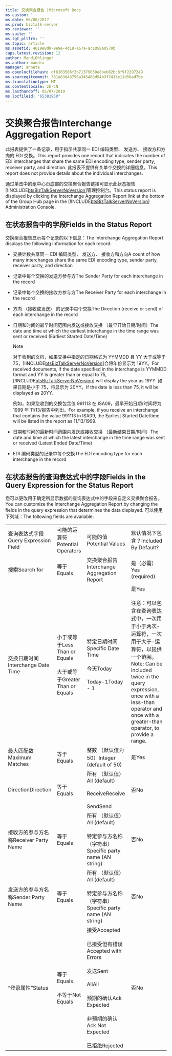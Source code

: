 ```yaml
---
title: 交换聚合报告 |Microsoft Docs
ms.custom: ''
ms.date: 06/08/2017
ms.prod: biztalk-server
ms.reviewer: ''
ms.suite: ''
ms.tgt_pltfrm: ''
ms.topic: article
ms.assetid: 4619e8d0-9e9e-4d19-a67a-ac1058a0579b
caps.latest.revision: 12
author: MandiOhlinger
ms.author: mandia
manager: anneta
ms.openlocfilehash: df8163506f3b71379038e8beb82bc8f9f2297249
ms.sourcegitcommit: 381e83d43796a345488d54b3f7413e11d56ad7be
ms.translationtype: MT
ms.contentlocale: zh-CN
ms.lasthandoff: 05/07/2019
ms.locfileid: "65381950"
---
```

# <a name="interchange-aggregation-report"></a><span data-ttu-id="1867e-102">交换聚合报告</span><span class="sxs-lookup"><span data-stu-id="1867e-102">Interchange Aggregation Report</span></span>
<span data-ttu-id="1867e-103">此报表提供了一条记录，用于指示共享同一 EDI 编码类型、 发送方、 接收方和方向的 EDI 交换。</span><span class="sxs-lookup"><span data-stu-id="1867e-103">This report provides one record that indicates the number of EDI interchanges that share the same EDI encoding type, sender party, receiver party, and direction.</span></span> <span data-ttu-id="1867e-104">此报表不提供有关单个交换的详细信息。</span><span class="sxs-lookup"><span data-stu-id="1867e-104">This report does not provide details about the individual interchanges.</span></span>  
  
 <span data-ttu-id="1867e-105">通过单击中的组中心页底部的交换聚合报告链接可显示此状态报告[!INCLUDE[btsBizTalkServerNoVersion](../includes/btsbiztalkservernoversion-md.md)]管理控制台。</span><span class="sxs-lookup"><span data-stu-id="1867e-105">This status report is displayed by clicking the Interchange Aggregation Report link at the bottom of the Group Hub page in the [!INCLUDE[btsBizTalkServerNoVersion](../includes/btsbiztalkservernoversion-md.md)] Administration Console.</span></span>  
  
## <a name="fields-in-the-status-report"></a><span data-ttu-id="1867e-106">在状态报告中的字段</span><span class="sxs-lookup"><span data-stu-id="1867e-106">Fields in the Status Report</span></span>  
 <span data-ttu-id="1867e-107">交换聚合报告显示每个记录的以下信息：</span><span class="sxs-lookup"><span data-stu-id="1867e-107">The Interchange Aggregation Report displays the following information for each record:</span></span>  
  
- <span data-ttu-id="1867e-108">交换计数共享同一 EDI 编码类型、 发送方、 接收方和方向</span><span class="sxs-lookup"><span data-stu-id="1867e-108">A count of how many interchanges share the same EDI encoding type, sender party, receiver party, and direction</span></span>  
  
- <span data-ttu-id="1867e-109">记录中每个交换的发送方参与方</span><span class="sxs-lookup"><span data-stu-id="1867e-109">The Sender Party for each interchange in the record</span></span>  
  
- <span data-ttu-id="1867e-110">记录中每个交换的接收方参与方</span><span class="sxs-lookup"><span data-stu-id="1867e-110">The Receiver Party for each interchange in the record</span></span>  
  
- <span data-ttu-id="1867e-111">方向 （接收或发送） 的记录中每个交换</span><span class="sxs-lookup"><span data-stu-id="1867e-111">The Direction (receive or send) of each interchange in the record</span></span>  
  
- <span data-ttu-id="1867e-112">日期和时间的最早时间范围内发送或接收交换 （最早开始日期/时间）</span><span class="sxs-lookup"><span data-stu-id="1867e-112">The date and time at which the earliest interchange in the time range was sent or received (Earliest Started Date/Time)</span></span>  
  
  > [!NOTE]
  >  <span data-ttu-id="1867e-113">对于收到的文档，如果交换中指定的日期格式为 YYMMDD 且 YY 大于或等于 75，[!INCLUDE[btsBizTalkServerNoVersion](../includes/btsbiztalkservernoversion-md.md)]会将年份显示为 19YY。</span><span class="sxs-lookup"><span data-stu-id="1867e-113">For received documents, if the date specified in the interchange is YYMMDD format and YY is greater than or equal to 75, [!INCLUDE[btsBizTalkServerNoVersion](../includes/btsbiztalkservernoversion-md.md)] will display the year as 19YY.</span></span> <span data-ttu-id="1867e-114">如果日期是小于 75，将显示为 20YY。</span><span class="sxs-lookup"><span data-stu-id="1867e-114">If the date is less than 75, it will be displayed as 20YY.</span></span>  
  > 
  >  <span data-ttu-id="1867e-115">例如，如果您收到的交换包含值 991113 在 ISA09，最早开始日期/时间将为 1999 年 11/13/报告中列出。</span><span class="sxs-lookup"><span data-stu-id="1867e-115">For example, if you receive an interchange that contains the value 991113 in ISA09, the Earliest Started Date/time will be listed in the report as 11/13/1999.</span></span>  
  
- <span data-ttu-id="1867e-116">日期和时间的最新时间范围内发送或接收交换 （最新结束日期/时间）</span><span class="sxs-lookup"><span data-stu-id="1867e-116">The date and time at which the latest interchange in the time range was sent or received (Latest Ended Date/Time)</span></span>  
  
- <span data-ttu-id="1867e-117">EDI 编码类型的记录中每个交换</span><span class="sxs-lookup"><span data-stu-id="1867e-117">The EDI encoding type for each interchange in the record</span></span>  
  
## <a name="fields-in-the-query-expression-for-the-status-report"></a><span data-ttu-id="1867e-118">在状态报告的查询表达式中的字段</span><span class="sxs-lookup"><span data-stu-id="1867e-118">Fields in the Query Expression for the Status Report</span></span>  
 <span data-ttu-id="1867e-119">您可以更改用于确定所显示数据的查询表达式中的字段来自定义交换聚合报告。</span><span class="sxs-lookup"><span data-stu-id="1867e-119">You can customize the Interchange Aggregation Report by changing the fields in the query expression that determines the data displayed.</span></span> <span data-ttu-id="1867e-120">可以使用下列域：</span><span class="sxs-lookup"><span data-stu-id="1867e-120">The following fields are available:</span></span>  
  
|||||  
|-|-|-|-|  
|<span data-ttu-id="1867e-121">查询表达式字段</span><span class="sxs-lookup"><span data-stu-id="1867e-121">Query Expression Field</span></span>|<span data-ttu-id="1867e-122">可能的运算符</span><span class="sxs-lookup"><span data-stu-id="1867e-122">Potential Operators</span></span>|<span data-ttu-id="1867e-123">可能的值</span><span class="sxs-lookup"><span data-stu-id="1867e-123">Potential Values</span></span>|<span data-ttu-id="1867e-124">默认情况下包含？</span><span class="sxs-lookup"><span data-stu-id="1867e-124">Included By Default?</span></span>|  
|<span data-ttu-id="1867e-125">搜索</span><span class="sxs-lookup"><span data-stu-id="1867e-125">Search for</span></span>|<span data-ttu-id="1867e-126">等于</span><span class="sxs-lookup"><span data-stu-id="1867e-126">Equals</span></span>|<span data-ttu-id="1867e-127">交换聚合报告</span><span class="sxs-lookup"><span data-stu-id="1867e-127">Interchange Aggregation Report</span></span>|<span data-ttu-id="1867e-128">是（必需）</span><span class="sxs-lookup"><span data-stu-id="1867e-128">Yes (required)</span></span>|  
|<span data-ttu-id="1867e-129">交换日期时间</span><span class="sxs-lookup"><span data-stu-id="1867e-129">Interchange Date Time</span></span>|<span data-ttu-id="1867e-130">小于或等于</span><span class="sxs-lookup"><span data-stu-id="1867e-130">Less Than or Equals</span></span><br /><br /> <span data-ttu-id="1867e-131">大于或等于</span><span class="sxs-lookup"><span data-stu-id="1867e-131">Greater Than or Equals</span></span>|<span data-ttu-id="1867e-132">特定日期时间</span><span class="sxs-lookup"><span data-stu-id="1867e-132">Specific Date Time</span></span><br /><br /> <span data-ttu-id="1867e-133">今天</span><span class="sxs-lookup"><span data-stu-id="1867e-133">Today</span></span><br /><br /> <span data-ttu-id="1867e-134">Today-1</span><span class="sxs-lookup"><span data-stu-id="1867e-134">Today - 1</span></span>|<span data-ttu-id="1867e-135">是</span><span class="sxs-lookup"><span data-stu-id="1867e-135">Yes</span></span><br /><br /> <span data-ttu-id="1867e-136">注意：可以包含在查询表达式中，一次用于小于两次-运算符，一次用于大于-运算符，以提供一个范围。</span><span class="sxs-lookup"><span data-stu-id="1867e-136">Note: Can be included twice in the query expression, once with a less-than operator and once with a greater-than operator, to provide a range.</span></span>|  
|<span data-ttu-id="1867e-137">最大匹配数</span><span class="sxs-lookup"><span data-stu-id="1867e-137">Maximum Matches</span></span>|<span data-ttu-id="1867e-138">等于</span><span class="sxs-lookup"><span data-stu-id="1867e-138">Equals</span></span>|<span data-ttu-id="1867e-139">整数 （默认值为 50）</span><span class="sxs-lookup"><span data-stu-id="1867e-139">Integer (default of 50)</span></span>|<span data-ttu-id="1867e-140">是</span><span class="sxs-lookup"><span data-stu-id="1867e-140">Yes</span></span>|  
|<span data-ttu-id="1867e-141">Direction</span><span class="sxs-lookup"><span data-stu-id="1867e-141">Direction</span></span>|<span data-ttu-id="1867e-142">等于</span><span class="sxs-lookup"><span data-stu-id="1867e-142">Equals</span></span>|<span data-ttu-id="1867e-143">所有 （默认值）</span><span class="sxs-lookup"><span data-stu-id="1867e-143">All (default)</span></span><br /><br /> <span data-ttu-id="1867e-144">Receive</span><span class="sxs-lookup"><span data-stu-id="1867e-144">Receive</span></span><br /><br /> <span data-ttu-id="1867e-145">Send</span><span class="sxs-lookup"><span data-stu-id="1867e-145">Send</span></span>|<span data-ttu-id="1867e-146">否</span><span class="sxs-lookup"><span data-stu-id="1867e-146">No</span></span>|  
|<span data-ttu-id="1867e-147">接收方的参与方名称</span><span class="sxs-lookup"><span data-stu-id="1867e-147">Receiver Party Name</span></span>|<span data-ttu-id="1867e-148">等于</span><span class="sxs-lookup"><span data-stu-id="1867e-148">Equals</span></span>|<span data-ttu-id="1867e-149">所有 （默认值）</span><span class="sxs-lookup"><span data-stu-id="1867e-149">All (default)</span></span><br /><br /> <span data-ttu-id="1867e-150">特定参与方名称 （字符串）</span><span class="sxs-lookup"><span data-stu-id="1867e-150">Specific party name (AN string)</span></span>|<span data-ttu-id="1867e-151">否</span><span class="sxs-lookup"><span data-stu-id="1867e-151">No</span></span>|  
|<span data-ttu-id="1867e-152">发送方的参与方名称</span><span class="sxs-lookup"><span data-stu-id="1867e-152">Sender Party Name</span></span>|<span data-ttu-id="1867e-153">等于</span><span class="sxs-lookup"><span data-stu-id="1867e-153">Equals</span></span>|<span data-ttu-id="1867e-154">所有 （默认值）</span><span class="sxs-lookup"><span data-stu-id="1867e-154">All (default)</span></span><br /><br /> <span data-ttu-id="1867e-155">特定参与方名称 （字符串）</span><span class="sxs-lookup"><span data-stu-id="1867e-155">Specific party name (AN string)</span></span>|<span data-ttu-id="1867e-156">否</span><span class="sxs-lookup"><span data-stu-id="1867e-156">No</span></span>|  
|<span data-ttu-id="1867e-157">“登录属性”</span><span class="sxs-lookup"><span data-stu-id="1867e-157">Status</span></span>|<span data-ttu-id="1867e-158">等于</span><span class="sxs-lookup"><span data-stu-id="1867e-158">Equals</span></span><br /><br /> <span data-ttu-id="1867e-159">不等于</span><span class="sxs-lookup"><span data-stu-id="1867e-159">Not Equals</span></span>|<span data-ttu-id="1867e-160">接受</span><span class="sxs-lookup"><span data-stu-id="1867e-160">Accepted</span></span><br /><br /> <span data-ttu-id="1867e-161">已接受但有错误</span><span class="sxs-lookup"><span data-stu-id="1867e-161">Accepted with Errors</span></span><br /><br /> <span data-ttu-id="1867e-162">发送</span><span class="sxs-lookup"><span data-stu-id="1867e-162">Sent</span></span><br /><br /> <span data-ttu-id="1867e-163">All</span><span class="sxs-lookup"><span data-stu-id="1867e-163">All</span></span><br /><br /> <span data-ttu-id="1867e-164">预期的确认</span><span class="sxs-lookup"><span data-stu-id="1867e-164">Ack Expected</span></span><br /><br /> <span data-ttu-id="1867e-165">非预期的确认</span><span class="sxs-lookup"><span data-stu-id="1867e-165">Ack Not Expected</span></span><br /><br /> <span data-ttu-id="1867e-166">已拒绝</span><span class="sxs-lookup"><span data-stu-id="1867e-166">Rejected</span></span>|<span data-ttu-id="1867e-167">否</span><span class="sxs-lookup"><span data-stu-id="1867e-167">No</span></span>|